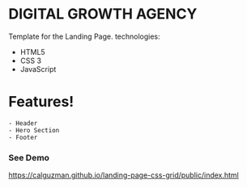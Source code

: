 # DIGITAL GROWTH AGENCY

Template for the Landing Page.
technologies:
  - HTML5
  - CSS 3
  - JavaScript

# Features!
    - Header
    - Hero Section
    - Footer
### See Demo
https://calguzman.github.io/landing-page-css-grid/public/index.html

